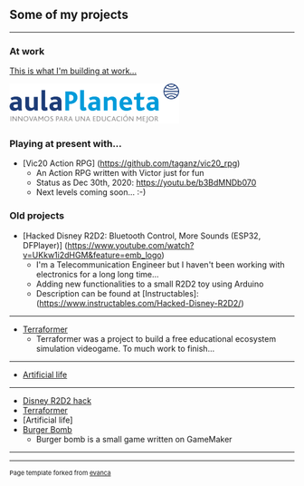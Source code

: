 ## Some of my projects

---

### At work

[This is what I'm building at work...](http://aulaplaneta.com/)

<img src="images/logo-aulaplaneta-innovamos-transparente-300x70.png?raw=true"/>


### Playing at present with...

- [Vic20 Action RPG] (https://github.com/taganz/vic20_rpg)
    - An Action RPG written with Victor just for fun
    - Status as Dec 30th, 2020: https://youtu.be/b3BdMNDb070 
    - Next levels coming soon...  :-) 



### Old projects

- [Hacked Disney R2D2: Bluetooth Control, More Sounds (ESP32, DFPlayer)] (https://www.youtube.com/watch?v=UKkw1i2dHGM&feature=emb_logo)
    - I'm a Telecommunication Engineer but I haven't been working with electronics for a long long time... 
    - Adding new functionalities to a small R2D2 toy using Arduino 
    - Description can be found at [Instructables]: (https://www.instructables.com/Hacked-Disney-R2D2/)
---
- [Terraformer](https://terraformersim.wordpress.com/)
    - Terraformer was a project to build a free educational ecosystem simulation videogame. To much work to finish...
---
- [Artificial life](http://example.com/)
---
- [Disney R2D2 hack](https://www.instructables.com/id/Hacked-Disney-R2D2/)
- [Terraformer](https://terraformersim.wordpress.com/)
- [Artificial life]
- [Burger Bomb](https://1drv.ms/u/s!Ai4SkKtnE2SNgoUpBYgfcVrOqKiPbA?e=YW0ata)
    - Burger bomb is a small game written on GameMaker
    

---




---
<p style="font-size:11px">Page template forked from <a href="https://github.com/evanca/quick-portfolio">evanca</a></p>
<!-- Remove above link if you don't want to attibute -->
